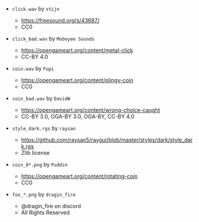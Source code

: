 - `click.wav` by `stijn`
  - https://freesound.org/s/43687/
  - CC0

- `click_bad.wav` by `Mobeyee Sounds`
  - https://opengameart.org/content/metal-click
  - CC-BY 4.0

- `coin.wav` by `Fupi`
  - https://opengameart.org/content/plingy-coin
  - CC0

- `coin_bad.wav` by `DavidW`
  - https://opengameart.org/content/wrong-choice-caught
  - CC-BY 3.0, OGA-BY 3.0, OGA-BY, CC-BY 4.0

- `style_dark.rgs` by `raysan`
  - https://github.com/raysan5/raygui/blob/master/styles/dark/style_dark.rgs
  - Zlib license

- `coin_0*.png` by `Puddin`
  - https://opengameart.org/content/rotating-coin
  - CC0

- `fox_*.png` by `dragin_fire`
  - @dragin_fire on discord
  - All Rights Reserved
